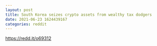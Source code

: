 ```yaml
--- 
layout: post 
title: South Korea seizes crypto assets from wealthy tax dodgers 
date: 2021-06-23 1624439167 
categories: reddit 
--- 
```

https://redd.it/o69312